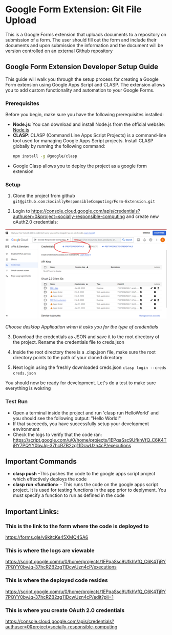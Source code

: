 # Google Form Extension: Git File Upload

This is a Google Forms extension that uploads documents to a repository on submission of a form. The user should fill out the form and include their documents and upon submission the information and the document will be version controlled on an external Github repository

## Google Form Extension Developer Setup Guide

This guide will walk you through the setup process for creating a Google Form extension using Google Apps Script and CLASP. The extension allows you to add custom functionality and automation to your Google Forms.

### Prerequisites

Before you begin, make sure you have the following prerequisites installed:

- **Node.js**: You can download and install Node.js from the official website: [Node.js](https://nodejs.org)
- **CLASP**: CLASP (Command Line Apps Script Projects) is a command-line tool used for managing Google Apps Script projects. Install CLASP globally by running the following command:
  ```bash
  npm install -g @google/clasp
  ```
 - Google Clasp allows you to deploy the project as a google form extension

### Setup

1. Clone the project from github
   `git@github.com:SociallyResponsibleComputing/Form-Extension.git`  

2.  Login to https://console.cloud.google.com/apis/credentials?authuser=0&project=socially-responsible-computing and create new oAuth2.0 credentials:
   
![image](https://raw.githubusercontent.com/SociallyResponsibleComputing/Form-Extension/main/public/setup01.png?token=GHSAT0AAAAAACEPPLOHKKO2HP5MFCBQ4DTIZE4UBGA)

*Choose desktop Application when it asks you for the type of credentials*

3. Download the credentials as JSON and save it to the root directory of the project. Rename the credentials file to creds.json

4. Inside the root directory there is a .clap.json file, make sure the root directory points to the path of your cloned directory

5. Next login using the freshly downloaded creds.json `clasp login --creds creds.json`

You should now be ready for development. Let's do a test to make sure everything is wokring

### Test Run
- Open a terminal inside the project and run 'clasp run HelloWorld' and you should see the following output: "Hello World!"
- If that succeeds, you have successfully setup your development environment
- Check the logs to verify that the code ran: https://script.google.com/u/0/home/projects/1EPqaSsc9UfkhVfQ_C6K4TjRY7PQYY0bvJq-37hcRZB2zg11DcwUzn4cP/executions

## Important Commands
- **clasp push** -This pushes the code to the google apps script project which effectively deploys the code
- **clasp run \<function>** - This runs the code on the google apps script project. It is used for testing functions in the app prior to deplyment. You must specify a function to run as defined in the code


## Important Links:
### This is the link to the form where the code is deployed to
https://forms.gle/v9kitcKe45XMQ4SA6
### This is where the logs are viewable
https://script.google.com/u/0/home/projects/1EPqaSsc9UfkhVfQ_C6K4TjRY7PQYY0bvJq-37hcRZB2zg11DcwUzn4cP/executions
### This is where the deployed code resides
https://script.google.com/u/0/home/projects/1EPqaSsc9UfkhVfQ_C6K4TjRY7PQYY0bvJq-37hcRZB2zg11DcwUzn4cP/edit?pli=1
### This is where you create OAuth 2.0 credentials
https://console.cloud.google.com/apis/credentials?authuser=0&project=socially-responsible-computing
